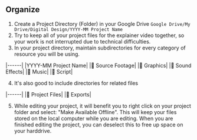 ## Organize
1. Create a Project Directory (Folder) in your Google Drive ``Google Drive/My Drive/Digital Design/YYYY-MM Project Name``
2. Try to keep all of your project files for the explainer video together, so your work is not interrupted due to technical difficulties.
3. In your project directory, maintain subdirectories for every category of resource you will be using.

|------|
|YYYY-MM Project Name|
|📁 Source Footage|
|📁 Graphics|
|📁 Sound Effects|
|📁 Music|
|📁 Script|

4. It's also good to include directories for related files

|------|
|📁 Project Files|
|📁 Exports|

5. While editing your project, it will benefit you to right click on your project folder and select: "Make Available Offline". This will keep your files stored on the local computer while you are editing. When you are finished editing the project, you can deselect this to free up space on your harddrive.